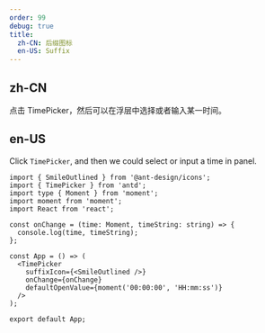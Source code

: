 ```yaml
---
order: 99
debug: true
title:
  zh-CN: 后缀图标
  en-US: Suffix
---
```


## zh-CN

点击 TimePicker，然后可以在浮层中选择或者输入某一时间。

## en-US

Click `TimePicker`, and then we could select or input a time in panel.

```tsx
import { SmileOutlined } from '@ant-design/icons';
import { TimePicker } from 'antd';
import type { Moment } from 'moment';
import moment from 'moment';
import React from 'react';

const onChange = (time: Moment, timeString: string) => {
  console.log(time, timeString);
};

const App = () => (
  <TimePicker
    suffixIcon={<SmileOutlined />}
    onChange={onChange}
    defaultOpenValue={moment('00:00:00', 'HH:mm:ss')}
  />
);

export default App;
```
